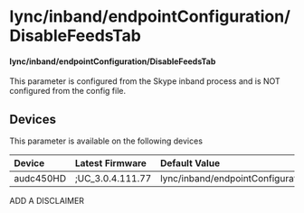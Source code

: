 ﻿---
description: lync/inband/endpointConfiguration/DisableFeedsTab
search:
    keywords: ['lync','inband','endpointConfiguration','DisableFeedsTab']
---

# lync/inband/endpointConfiguration/DisableFeedsTab

#### lync/inband/endpointConfiguration/DisableFeedsTab

This parameter is configured from the Skype inband process and is NOT configured from the config file.



## Devices
This parameter is available on the following devices

| Device | Latest Firmware | Default Value |
|:---|:---|:---|
| audc450HD | ;UC_3.0.4.111.77 | lync/inband/endpointConfiguration/DisableFeedsTab=0 

ADD A DISCLAIMER
